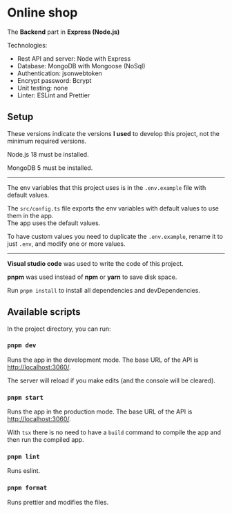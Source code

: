 # Online shop

The **Backend** part in **Express (Node.js)**

Technologies:

- Rest API and server: Node with Express
- Database: MongoDB with Mongoose (NoSql)
- Authentication: jsonwebtoken
- Encrypt password: Bcrypt
- Unit testing: none
- Linter: ESLint and Prettier

## Setup

These versions indicate the versions **I used** to develop this project, not the minimum required versions.

Node.js 18 must be installed.

MongoDB 5 must be installed.

---

The env variables that this project uses is in the `.env.example` file with default values.

The `src/config.ts` file exports the env variables with default values to use them in the app.\
The app uses the default values.

To have custom values you need to duplicate the `.env.example`, rename it to just `.env`, and modify one or more values.

---

**Visual studio code** was used to write the code of this project.

**pnpm** was used instead of **npm** or **yarn** to save disk space.

Run `pnpm install` to install all dependencies and devDependencies.

## Available scripts

In the project directory, you can run:

### `pnpm dev`

Runs the app in the development mode.
The base URL of the API is [http://localhost:3060/](http://localhost:3060/).

The server will reload if you make edits (and the console will be cleared).

### `pnpm start`

Runs the app in the production mode.
The base URL of the API is [http://localhost:3060/](http://localhost:3060/).

With `tsx` there is no need to have a `build` command to compile the app and then run the compiled app.

### `pnpm lint`

Runs eslint.

### `pnpm format`

Runs prettier and modifies the files.
